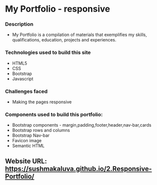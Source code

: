# My Portfolio - responsive


### Description

* My Portfolio is a compilation of materials that exemplifies my skills, qualifications, education, projects and experiences.


### Technologies used to build this site

* HTML5  
* CSS
* Bootstrap
* Javascript

### Challenges faced

+ Making the pages responsive


### Components used to build this portfolio:

+ Bootstrap components - margin,padding,footer,header,nav-bar,cards
+ Bootstrap rows and columns 
+ Bootstrap Nav-bar
+ Favicon image
+ Semantic HTML

## Website URL: https://sushmakaluva.github.io/2.Responsive-Portfolio/



